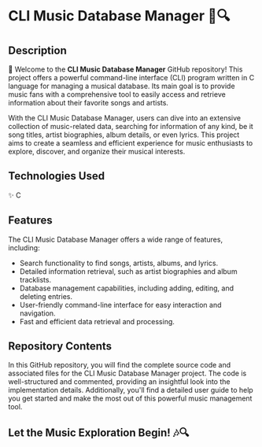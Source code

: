 # CLI Music Database Manager 🎵🔍

## Description

👋 Welcome to the **CLI Music Database Manager** GitHub repository! This project offers a powerful command-line interface (CLI) program written in C language for managing a musical database. Its main goal is to provide music fans with a comprehensive tool to easily access and retrieve information about their favorite songs and artists.

With the CLI Music Database Manager, users can dive into an extensive collection of music-related data, searching for information of any kind, be it song titles, artist biographies, album details, or even lyrics. This project aims to create a seamless and efficient experience for music enthusiasts to explore, discover, and organize their musical interests.

## Technologies Used

✨ C

## Features

The CLI Music Database Manager offers a wide range of features, including:

- Search functionality to find songs, artists, albums, and lyrics.
- Detailed information retrieval, such as artist biographies and album tracklists.
- Database management capabilities, including adding, editing, and deleting entries.
- User-friendly command-line interface for easy interaction and navigation.
- Fast and efficient data retrieval and processing.

## Repository Contents

In this GitHub repository, you will find the complete source code and associated files for the CLI Music Database Manager project. The code is well-structured and commented, providing an insightful look into the implementation details. Additionally, you'll find a detailed user guide to help you get started and make the most out of this powerful music management tool.

## Let the Music Exploration Begin! 🎶🔍
